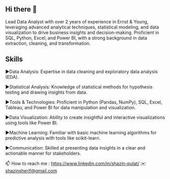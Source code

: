 ## Hi there 👋

Lead Data Analyst with over 2 years of experience in Ernst & Young, leveraging advanced analytical techniques, statistical modeling, and data visualization to drive business insights and decision-making. Proficient in SQL, Python, Excel, and Power BI, with a strong background in data extraction, cleaning, and transformation.

## Skills

▶️Data Analysis: Expertise in data cleaning and exploratory data analysis (EDA).

▶️Statistical Analysis: Knowledge of statistical methods for hypothesis testing and drawing insights from data.

▶️Tools & Technologies: Proficient in Python (Pandas, NumPy), SQL, Excel, Tableau, and Power BI for data manipulation and visualization.

▶️Data Visualization: Ability to create insightful and interactive visualizations using tools like Power BI.

▶️Machine Learning: Familiar with basic machine learning algorithms for predictive analysis with tools like scikit-learn.

▶️Communication: Skilled at presenting data insights in a clear and actionable manner for stakeholders.

📫 How to reach me : https://www.linkedin.com/in/shazin-pulat/
✉️ shazinsherif@gmail.com


